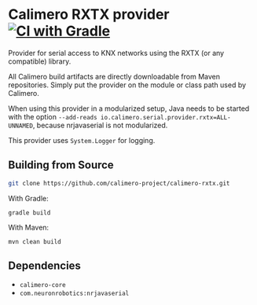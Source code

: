 # Calimero RXTX provider [![CI with Gradle](https://github.com/calimero-project/calimero-rxtx/actions/workflows/gradle.yml/badge.svg)](https://github.com/calimero-project/calimero-rxtx/actions/workflows/gradle.yml)

Provider for serial access to KNX networks using the RXTX (or any compatible) library.

All Calimero build artifacts are directly downloadable from Maven repositories.
Simply put the provider on the module or class path used by Calimero. 

When using this provider in a modularized setup, Java needs to be started with the option `--add-reads io.calimero.serial.provider.rxtx=ALL-UNNAMED`, because nrjavaserial is not modularized.

This provider uses `System.Logger` for logging.

## Building from Source

~~~ sh
git clone https://github.com/calimero-project/calimero-rxtx.git
~~~

With Gradle:

```
gradle build
```

With Maven:

```
mvn clean build
```

## Dependencies

- `calimero-core`
- `com.neuronrobotics:nrjavaserial`
